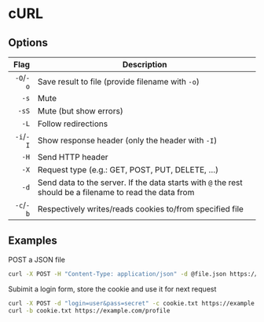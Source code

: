 cURL
====

## Options

Flag        | Description
-----------:|-----------------------------------------------------------------
`-O`/`-o`   | Save result to file (provide filename with `-o`)
`-s`        | Mute
`-sS`       | Mute (but show errors)
`-L`        | Follow redirections
`-i`/`-I`   | Show response header (only the header with `-I`)
`-H`        | Send HTTP header
`-X`        | Request type (e.g.: GET, POST, PUT, DELETE, …)
`-d`        | Send data to the server. If the data starts with `@` the rest should be a filename to read the data from
`-c`/`-b`   | Respectively writes/reads cookies to/from specified file


## Examples

POST a JSON file 

```bash
curl -X POST -H "Content-Type: application/json" -d @file.json https://example.com
```

Subimit a login form, store the cookie and use it for next request

```bash
curl -X POST -d "login=user&pass=secret" -c cookie.txt https://example.com/login
curl -b cookie.txt https://example.com/profile
```
